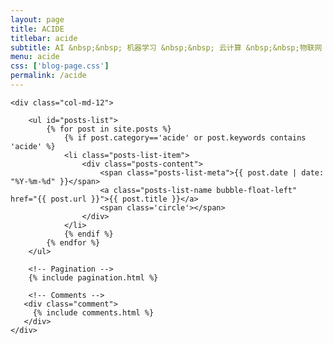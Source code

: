 ```yaml
---
layout: page
title: ACIDE 
titlebar: acide
subtitle: AI &nbsp;&nbsp; 机器学习 &nbsp;&nbsp; 云计算 &nbsp;&nbsp;物联网 &nbsp;&nbsp;大数据 &nbsp;&nbsp;边缘计算 &nbsp;&nbsp;区块链 &nbsp;&nbsp;以太坊 ... 
menu: acide
css: ['blog-page.css']
permalink: /acide
---
```


<div class="row">

    <div class="col-md-12">

        <ul id="posts-list">
            {% for post in site.posts %}
                {% if post.category=='acide' or post.keywords contains 'acide' %}
                <li class="posts-list-item">
                    <div class="posts-content">
                        <span class="posts-list-meta">{{ post.date | date: "%Y-%m-%d" }}</span>
                        <a class="posts-list-name bubble-float-left" href="{{ post.url }}">{{ post.title }}</a>
                        <span class='circle'></span>
                    </div>
                </li>
                {% endif %}
            {% endfor %}
        </ul> 

        <!-- Pagination -->
        {% include pagination.html %}

        <!-- Comments -->
       <div class="comment">
         {% include comments.html %}
       </div>
    </div>

</div>
<script>
    $(document).ready(function(){

        // Enable bootstrap tooltip
        $("body").tooltip({ selector: '[data-toggle=tooltip]' });

    });
</script>